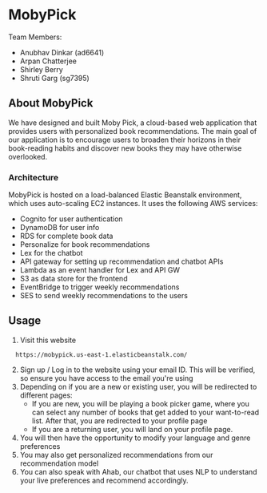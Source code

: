 # MobyPick

Team Members:

- Anubhav Dinkar (ad6641)
- Arpan Chatterjee
- Shirley Berry
- Shruti Garg (sg7395)


## About MobyPick

We have designed and built Moby Pick, a cloud-based web application that provides users with personalized book recommendations. The main goal of our application is to encourage users to broaden their horizons in their book-reading habits and discover new books they may have otherwise overlooked.

### Architecture

MobyPick is hosted on a load-balanced Elastic Beanstalk environment, which uses auto-scaling EC2 instances. It uses the following AWS services:
- Cognito for user authentication
- DynamoDB for user info
- RDS for complete book data
- Personalize for book recommendations
- Lex for the chatbot
- API gateway for setting up recommendation and chatbot APIs
- Lambda as an event handler for Lex and API GW
- S3 as data store for the frontend
- EventBridge to trigger weekly recommendations
- SES to send weekly recommendations to the users


## Usage

1. Visit this website

```
  https://mobypick.us-east-1.elasticbeanstalk.com/
```

2. Sign up / Log in to the website using your email ID. This will be verified, so ensure you have access to the email you're using
3. Depending on if you are a new or existing user, you will be redirected to different pages:
   - If you are new, you will be playing a book picker game, where you can select any number of books that get added to your want-to-read list. After that, you are redirected to your profile page
   - If you are a returning user, you will land on your profile page.
4. You will then have the opportunity to modify your language and genre preferences
5. You may also get personalized recommendations from our recommendation model
6. You can also speak with Ahab, our chatbot that uses NLP to understand your live preferences and recommend accordingly.


   
 


